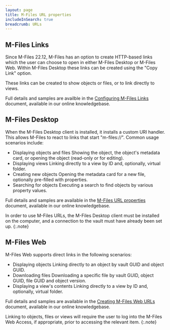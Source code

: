 ```yaml
---
layout: page
title: M-Files URL properties
includeInSearch: true
breadcrumb: URLs
---
```


## M-Files Links

Since M-Files 22.12, M-Files has an option to create HTTP-based links which the user can choose to open in either M-Files Desktop or M-Files Web.  Within M-Files Desktop these links can be created using the "Copy Link" option.

These links can be created to show objects or files, or to link directly to views.

Full details and samples are availble in the [Configuring M-Files Links](https://kb.cloudvault.m-files.com/Default.aspx?#3ECA226F-7B54-428B-B539-DE443E6134EC/object/225FB16D-FD29-4744-9321-4FDD7C52127C/latest) document, available in our online knowledgebase.

## M-Files Desktop

When the M-Files Desktop client is installed, it installs a custom URI handler.  This allows M-Files to react to links that start "m-files://".  Common usage scenarios include:

* Displaying objects and files
Showing the object, the object's metadata card, or opening the object (read-only or for editing).
* Displaying views
Linking directly to a view by ID and, optionally, virtual folder.
* Creating new objects
Opening the metadata card for a new file, optionally pre-filled with properties.
* Searching for objects
Executing a search to find objects by various property values.

Full details and samples are available in the [M-Files URL properties](https://kb.cloudvault.m-files.com/Default.aspx?#3ECA226F-7B54-428B-B539-DE443E6134EC/object/BE2AA2E4-8B75-43DF-8E31-C045A31938B0/latest) document, available in our online knowledgebase.

In order to use M-Files URLs, the M-Files Desktop client must be installed on the computer, and a connection to the vault must have already been set up.
{:.note}

## M-Files Web

M-Files Web supports direct links in the following scenarios:

* Displaying objects
Linking directly to an object by vault GUID and object GUID.
* Downloading files
Downloading a specific file by vault GUID, object GUID, file GUID and object version.
* Displaying a view's contents
Linking directly to a view by ID and, optionally, virtual folder.

Full details and samples are available in the [Creating M-Files Web URLs](https://kb.cloudvault.m-files.com/Default.aspx?#3ECA226F-7B54-428B-B539-DE443E6134EC/object/A20AFDD6-9F0E-42FB-AA30-D2347142B51C/latest) document, available in our online knowledgebase.

Linking to objects, files or views will require the user to log into the M-Files Web Access, if appropriate, prior to accessing the relevant item.
{:.note}
